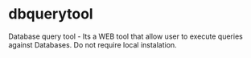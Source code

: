 # dbquerytool
Database query tool - Its a WEB tool that allow user to execute queries against Databases. Do not require local instalation.
